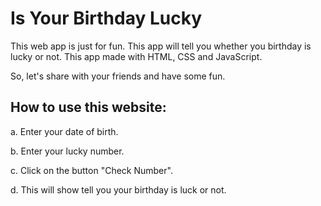 
# Is Your Birthday Lucky

This web app is just for fun. This app will tell you whether you birthday is lucky or not. This app made with HTML, CSS and JavaScript.

So, let's share with your friends and have some fun.
## How to use this website:

a. Enter your date of birth.

b. Enter your lucky number.

c. Click on the button "Check Number".

d. This will show tell you your birthday is luck or not.
